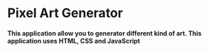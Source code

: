 # Pixel Art Generator

#### This application allow you to generator different kind of art. This application uses HTML, CSS and JavaScript

